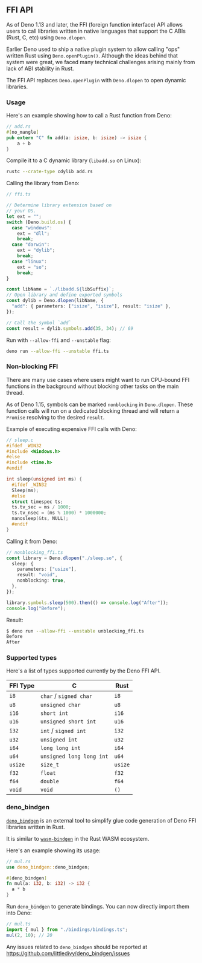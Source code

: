 ## FFI API

As of Deno 1.13 and later, the FFI (foreign function interface) API allows users
to call libraries written in native languages that support the C ABIs (Rust, C,
etc) using `Deno.dlopen`.

Earlier Deno used to ship a native plugin system to allow calling "ops" written
Rust using `Deno.openPlugin()`. Although the ideas behind that system were
great, we faced many technical challenges arising mainly from lack of ABI
stability in Rust.

The FFI API replaces `Deno.openPlugin` with `Deno.dlopen` to open dynamic
libraries.

### Usage

Here's an example showing how to call a Rust function from Deno:

```rust
// add.rs
#[no_mangle]
pub extern "C" fn add(a: isize, b: isize) -> isize {
    a + b
}
```

Compile it to a C dynamic library (`libadd.so` on Linux):

```sh
rustc --crate-type cdylib add.rs
```

Calling the library from Deno:

```typescript
// ffi.ts

// Determine library extension based on
// your OS.
let ext = "";
switch (Deno.build.os) {
  case "windows":
    ext = "dll";
    break;
  case "darwin":
    ext = "dylib";
    break;
  case "linux":
    ext = "so";
    break;
}

const libName = `./libadd.${libSuffix}`;
// Open library and define exported symbols
const dylib = Deno.dlopen(libName, {
  "add": { parameters: ["isize", "isize"], result: "isize" },
});

// Call the symbol `add`
const result = dylib.symbols.add(35, 34); // 69
```

Run with `--allow-ffi` and `--unstable` flag:

```sh
deno run --allow-ffi --unstable ffi.ts
```

### Non-blocking FFI

There are many use cases where users might want to run CPU-bound FFI functions
in the background without blocking other tasks on the main thread.

As of Deno 1.15, symbols can be marked `nonblocking` in `Deno.dlopen`. These
function calls will run on a dedicated blocking thread and will return a
`Promise` resolving to the desired `result`.

Example of executing expensive FFI calls with Deno:

```c
// sleep.c
#ifdef _WIN32
#include <Windows.h>
#else
#include <time.h>
#endif

int sleep(unsigned int ms) {
  #ifdef _WIN32
  Sleep(ms);
  #else
  struct timespec ts;
  ts.tv_sec = ms / 1000;
  ts.tv_nsec = (ms % 1000) * 1000000;
  nanosleep(&ts, NULL);
  #endif
}
```

Calling it from Deno:

```typescript
// nonblocking_ffi.ts
const library = Deno.dlopen("./sleep.so", {
  sleep: {
    parameters: ["usize"],
    result: "void",
    nonblocking: true,
  },
});

library.symbols.sleep(500).then(() => console.log("After"));
console.log("Before");
```

Result:

```sh
$ deno run --allow-ffi --unstable unblocking_ffi.ts
Before
After
```

### Supported types

Here's a list of types supported currently by the Deno FFI API.

| FFI Type | C                        | Rust    |
| -------- | ------------------------ | ------- |
| `i8`     | `char` / `signed char`   | `i8`    |
| `u8`     | `unsigned char`          | `u8`    |
| `i16`    | `short int`              | `i16`   |
| `u16`    | `unsigned short int`     | `u16`   |
| `i32`    | `int` / `signed int`     | `i32`   |
| `u32`    | `unsigned int`           | `u32`   |
| `i64`    | `long long int`          | `i64`   |
| `u64`    | `unsigned long long int` | `u64`   |
| `usize`  | `size_t`                 | `usize` |
| `f32`    | `float`                  | `f32`   |
| `f64`    | `double`                 | `f64`   |
| `void`   | `void`                   | `()`    |

### deno_bindgen

[`deno_bindgen`](https://github.com/littledivy/deno_bindgen) is an external tool
to simplify glue code generation of Deno FFI libraries written in Rust.

It is similar to [`wasm-bindgen`](https://github.com/rustwasm/wasm-bindgen) in
the Rust WASM ecosystem.

Here's an example showing its usage:

```rust
// mul.rs
use deno_bindgen::deno_bindgen;

#[deno_bindgen]
fn mul(a: i32, b: i32) -> i32 {
  a * b
}
```

Run `deno_bindgen` to generate bindings. You can now directly import them into
Deno:

```typescript
// mul.ts
import { mul } from "./bindings/bindings.ts";
mul(2, 10); // 20
```

Any issues related to `deno_bindgen` should be reported at
https://github.com/littledivy/deno_bindgen/issues
